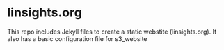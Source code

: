 # linsights.org

This repo includes Jekyll files to create a static webstite (linsights.org).
It also has a basic configuration file for s3_website
